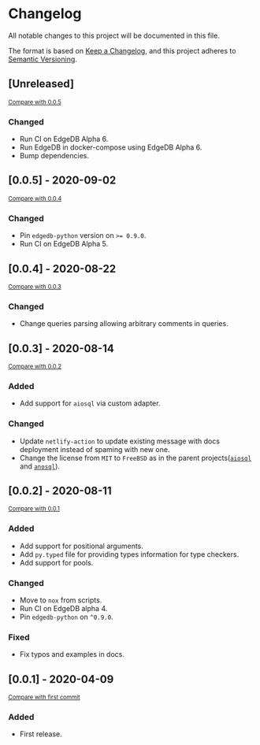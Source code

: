 # Changelog
All notable changes to this project will be documented in this file.

The format is based on [Keep a Changelog](https://keepachangelog.com/en/1.0.0/),
and this project adheres to [Semantic Versioning](https://semver.org/spec/v2.0.0.html).

## [Unreleased]

<small>[Compare with 0.0.5](https://github.com/nsidnev/edgeql-queries/compare/0.0.5...HEAD)</small>

### Changed

* Run CI on EdgeDB Alpha 6.
* Run EdgeDB in docker-compose using EdgeDB Alpha 6.
* Bump dependencies.

## [0.0.5] - 2020-09-02

<small>[Compare with 0.0.4](https://github.com/nsidnev/edgeql-queries/compare/0.0.4...0.0.5)</small>

### Changed

* Pin `edgedb-python` version on `>= 0.9.0`.
* Run CI on EdgeDB Alpha 5.

## [0.0.4] - 2020-08-22

<small>[Compare with 0.0.3](https://github.com/nsidnev/edgeql-queries/compare/0.0.3...0.0.4)</small>

### Changed

* Change queries parsing allowing arbitrary comments in queries.

## [0.0.3] - 2020-08-14

<small>[Compare with 0.0.2](https://github.com/nsidnev/edgeql-queries/compare/0.0.2...0.0.3)</small>

### Added

* Add support for `aiosql` via custom adapter.

### Changed

* Update `netlify-action` to update existing message with docs deployment instead of spaming with new one.
* Change the license from `MIT` to `FreeBSD` as in the parent projects([`aiosql`](https://github.com/nackjicholson/aiosql) and [`anosql`](https://github.com/honza/anosql)).

## [0.0.2] - 2020-08-11

<small>[Compare with 0.0.1](https://github.com/nsidnev/edgeql-queries/compare/0.0.1...0.0.2)</small>

### Added

* Add support for positional arguments.
* Add `py.typed` file for providing types information for type checkers.
* Add support for pools.

### Changed

* Move to `nox` from scripts.
* Run CI on EdgeDB alpha 4.
* Pin `edgedb-python` on `^0.9.0`.

### Fixed

* Fix typos and examples in docs.

## [0.0.1] - 2020-04-09

<small>[Compare with first commit](https://github.com/nsidnev/edgeql-queries/compare/8ccbf7955a1e158f58a978b18e662c9bf137f5a5...0.0.1)</small>

### Added

* First release.
